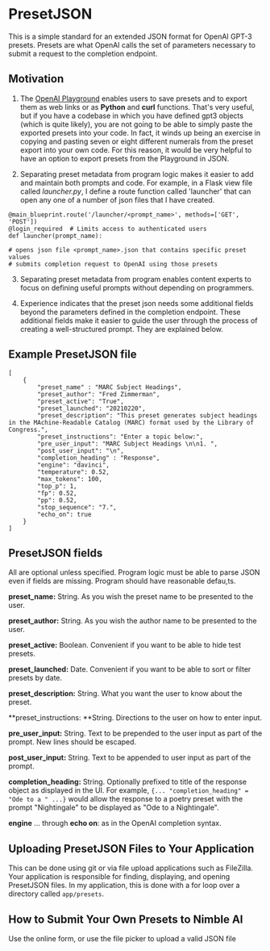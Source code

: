 # PresetJSON

This is a simple standard for an extended JSON format for OpenAI GPT-3 presets. Presets are what OpenAI calls the set of parameters necessary to submit a request to the completion endpoint. 

## Motivation

 1. The [OpenAI Playground](https://beta.openai.com/playground) enables users to save presets and to export them as web links or as **Python** and **curl** functions.  That's very useful, but if you have a codebase in which you have defined gpt3 objects (which is quite likely), you are not going to be able to simply paste the exported presets into your code. In fact, it winds up being an exercise in copying and pasting seven or eight different numerals from the preset export into your own code.  For this reason, it would be very helpful to have an option to export presets from the Playground in JSON.
   
 2. Separating preset metadata from program logic makes it easier to add and maintain both prompts and code.  For example, in a Flask view file called *launcher.py*, I define a route function called 'launcher' that can open any one of a number of json files that I have created.

```
@main_blueprint.route('/launcher/<prompt_name>', methods=['GET', 'POST'])
@login_required  # Limits access to authenticated users
def launcher(prompt_name):

# opens json file <prompt_name>.json that contains specific preset values
# submits completion request to OpenAI using those presets

```

3. Separating preset metadata from program  enables content experts to focus on defining useful prompts without depending on programmers.

4. Experience indicates that the preset json needs some additional fields beyond the parameters defined in the completion endpoint.  These additional fields make it easier to guide the user through the process of creating a well-structured prompt.  They are explained below.


## Example PresetJSON file
```
[
    {
        "preset_name" : "MARC Subject Headings",
        "preset_author": "Fred Zimmerman",
        "preset_active": "True",
        "preset_launched": "20210220",
        "preset_description": "This preset generates subject headings in the MAchine-Readable Catalog (MARC) format used by the Library of Congress.",
        "preset_instructions": "Enter a topic below:",
        "pre_user_input": "MARC Subject Headings \n\n1. ",
        "post_user_input": "\n", 
        "completion_heading" : "Response",
        "engine": "davinci",
        "temperature": 0.52,
        "max_tokens": 100,
        "top_p": 1,
        "fp": 0.52,
        "pp": 0.52,
        "stop_sequence": "7.",
        "echo_on": true
    }
]

```
## PresetJSON fields

All are optional unless specified.  Program logic must be able to parse JSON even if fields are missing. Program should have reasonable defau,ts.

**preset_name:** String.  As you wish the preset name to be presented to the user.

**preset_author:** String.  As you wish the author name to be presented to the user.

**preset_active:** Boolean.  Convenient if you want to be able to hide test presets.

**preset_launched:** Date.  Convenient if you want to be able to sort or filter presets by date.

**preset_description:** String.  What you want the user to know about the preset.

**preset_instructions: **String. Directions to the user on how to enter input.

**pre_user_input:** String.  Text to be prepended to the user input as part of the prompt.  New lines should be escaped.

**post_user_input:** String. Text to be appended to user input as part of the prompt.

**completion_heading:** String.  Optionally prefixed to title of the response object as displayed in the UI.  For example, `{... "completion_heading" = "Ode to a " ...}` would allow the response to a poetry preset with the prompt "Nightingale" to be displayed  as "Ode to a Nightingale".

**engine** ... through **echo on**: as in the OpenAI completion syntax.

## Uploading PresetJSON Files to Your Application

This can be done using git or via file upload applications such as FileZilla.  Your application is responsible for finding, displaying, and opening PresetJSON files.  In my application, this is done with a for loop over a directory called `app/presets`.

## How to Submit Your Own Presets to Nimble AI

Use the online form, or use the file picker to upload a valid JSON file
